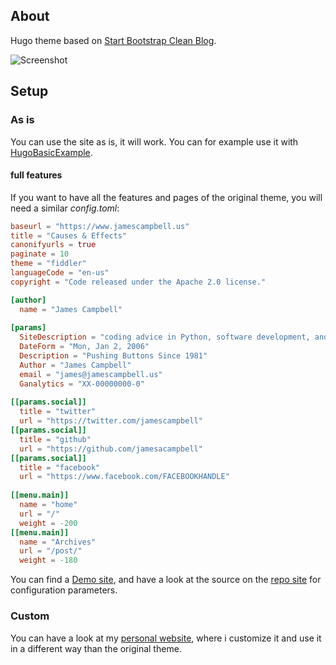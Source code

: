 ## About

Hugo theme based on [Start Bootstrap Clean Blog](http://startbootstrap.com/template-overviews/clean-blog/).

![Screenshot](https://raw.githubusercontent.com/jamesacampbell/fiddler/master/images/screenshot.png)

## Setup

### As is

You can use the site as is, it will work. You can for example use it with [HugoBasicExample](https://github.com/spf13/HugoBasicExample).

#### full features

If you want to have all the features and pages of the original theme, you will need a similar *config.toml*:

``` toml
baseurl = "https://www.jamescampbell.us"
title = "Causes & Effects"
canonifyurls = true
paginate = 10
theme = "fiddler"
languageCode = "en-us"
copyright = "Code released under the Apache 2.0 license."

[author]
  name = "James Campbell"
    
[params]
  SiteDescription = "coding advice in Python, software development, and tips related to how to fix bad technology"
  DateForm = "Mon, Jan 2, 2006"
  Description = "Pushing Buttons Since 1981"
  Author = "James Campbell"
  email = "james@jamescampbell.us"
  Ganalytics = "XX-00000000-0"
              
[[params.social]]
  title = "twitter"
  url = "https://twitter.com/jamescampbell"
[[params.social]]
  title = "github"
  url = "https://github.com/jamesacampbell"
[[params.social]]
  title = "facebook"
  url = "https://www.facebook.com/FACEBOOKHANDLE"
                                      
[[menu.main]]
  name = "home"
  url = "/"
  weight = -200
[[menu.main]]
  name = "Archives"
  url = "/post/"
  weight = -180
```
                                                  
You can find a [Demo site](http://humboldtux.github.io/sbcb-demo/), and have a look at the source on the
[repo site](https://github.com/humboldtux/sbcb-demo) for configuration parameters.

### Custom

You can have a look at my [personal website](https://www.jamescampbell.us), where i customize it and use it in a different way than the original theme.

